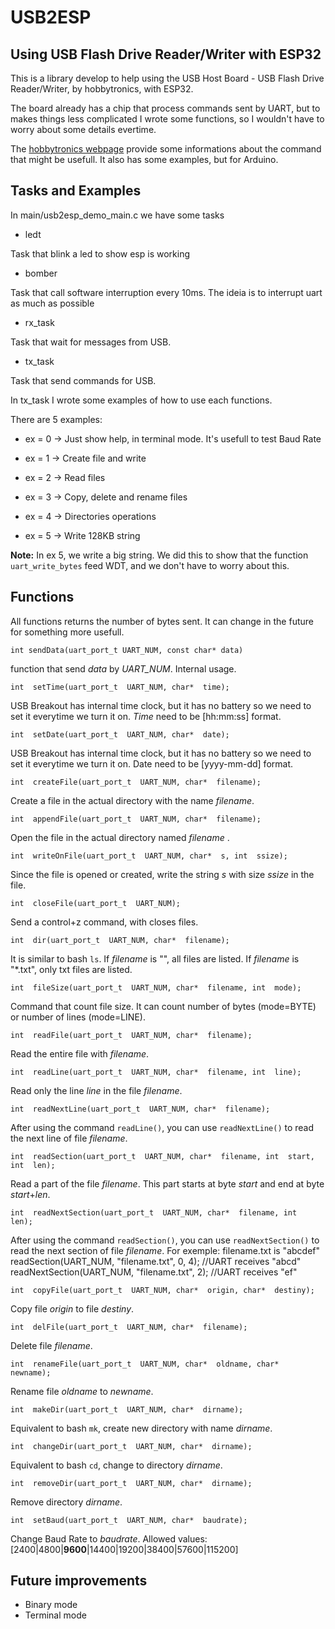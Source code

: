 
# USB2ESP

  

## Using USB Flash Drive Reader/Writer with ESP32

  

This is a library develop to help using the USB Host Board - USB Flash Drive Reader/Writer, by hobbytronics, with ESP32.

  

The board already has a chip that process commands sent by UART, but to makes things less complicated I wrote some functions, so I wouldn't have to worry about some details evertime.

  

The [hobbytronics webpage](https://hobbytronics.co.uk/usb-host-flash-drive) provide some informations about the command that might be usefull. It also has some examples, but for Arduino.

  

## Tasks and Examples

In main/usb2esp_demo_main.c we have some tasks
 - ledt

 Task that blink a led to show esp is working
 - bomber
 
 Task that call software interruption every 10ms. The ideia is to interrupt uart as much as possible
 - rx_task
 
 Task that wait for messages from USB.
 - tx_task
 
 Task that send commands for USB.

In tx_task I wrote some examples of how to use each functions.

There are 5 examples:

- ex = 0 -> Just show help, in terminal mode. It's usefull to test Baud Rate

- ex = 1 -> Create file and write

- ex = 2 -> Read files

- ex = 3 -> Copy, delete and rename files

- ex = 4 -> Directories operations

- ex = 5 -> Write 128KB string

**Note:** In ex 5, we write a big string. We did this to show that the function `uart_write_bytes` feed WDT, and we don't have to worry about this.
  

## Functions
All functions returns the number of bytes sent. It can change in the future for something more usefull.

    int sendData(uart_port_t UART_NUM, const char* data)
    
function that send *data* by *UART_NUM*.
Internal usage.

    int  setTime(uart_port_t  UART_NUM, char*  time);

USB Breakout has internal time clock, but it has no battery so we need to set it everytime we turn it on.
*Time* need to be [hh:mm:ss] format.

    int  setDate(uart_port_t  UART_NUM, char*  date);
   
USB Breakout has internal time clock, but it has no battery so we need to set it everytime we turn it on.
Date need to be [yyyy-mm-dd] format.
    
    int  createFile(uart_port_t  UART_NUM, char*  filename);
    
Create a file in the actual directory with the name *filename*.
    
    int  appendFile(uart_port_t  UART_NUM, char*  filename);
    
Open the file in the actual directory named *filename*  .
    
    int  writeOnFile(uart_port_t  UART_NUM, char*  s, int  ssize);
    
Since the file is opened or created, write the string *s* with size *ssize* in the file.
    
    int  closeFile(uart_port_t  UART_NUM);
    
Send a control+z command, with closes files.
    
    int  dir(uart_port_t  UART_NUM, char*  filename);
    
It is similar to bash `ls`. If *filename* is "", all files are listed. If *filename* is "*.txt", only txt files are listed. 
    
    int  fileSize(uart_port_t  UART_NUM, char*  filename, int  mode);
    
Command that count file size. It can count number of bytes (mode=BYTE) or number of lines (mode=LINE).
    
    int  readFile(uart_port_t  UART_NUM, char*  filename);
    
Read the entire file with *filename*.
    
    int  readLine(uart_port_t  UART_NUM, char*  filename, int  line);
    
 Read only the line *line* in the file *filename*.
    
    int  readNextLine(uart_port_t  UART_NUM, char*  filename);
    
After using the command `readLine()`, you can use `readNextLine()` to read the next line of file *filename*.
    
    int  readSection(uart_port_t  UART_NUM, char*  filename, int  start, int  len);
    
 Read a part of the file *filename*. This part starts at byte *start* and end at byte *start*+*len*.
    
    int  readNextSection(uart_port_t  UART_NUM, char*  filename, int  len);
    
After using the command `readSection()`, you can use `readNextSection()` to read the next section of file *filename*.
For exemple:
filename.txt is "abcdef"
readSection(UART_NUM, "filename.txt", 0, 4); //UART receives "abcd"
readNextSection(UART_NUM, "filename.txt", 2); //UART receives "ef"
    
    int  copyFile(uart_port_t  UART_NUM, char*  origin, char*  destiny);
    
Copy file *origin* to file *destiny*.      
    
    int  delFile(uart_port_t  UART_NUM, char*  filename);
   
Delete file *filename*.
    
    int  renameFile(uart_port_t  UART_NUM, char*  oldname, char*  newname);
    
Rename file *oldname* to *newname*.
    
    int  makeDir(uart_port_t  UART_NUM, char*  dirname);
    
Equivalent to bash `mk`, create new directory with name *dirname*.
    
    int  changeDir(uart_port_t  UART_NUM, char*  dirname);
    
Equivalent to bash `cd`, change to directory *dirname*.
    
    int  removeDir(uart_port_t  UART_NUM, char*  dirname);
    
Remove directory *dirname*.
    
    int  setBaud(uart_port_t  UART_NUM, char*  baudrate);

Change Baud Rate to *baudrate*.
Allowed values:
[2400|4800|**9600**|14400|19200|38400|57600|115200]

## Future improvements

 - Binary mode
 - Terminal mode
